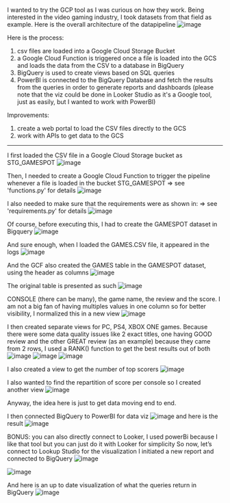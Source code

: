 I wanted to try the GCP tool as I was curious on how they work. Being interested in the video gaming industry, I took datasets from that field as example.
Here is the overall architecture of the datapipeline
![image](https://github.com/valentinjoseph/gamespot/assets/96952537/ffd4b766-cf86-4ad6-9f3e-97281c41b5b3)


Here is the process:
1. csv files are loaded into a Google Cloud Storage Bucket
2. a Google Cloud Function is triggered once a file is loaded into the GCS and loads the data from the CSV to a database in BigQuery
3. BigQuery is used to create views based on SQL queries
4. PowerBI is connected to the BigQuery Database and fetch the results from the queries in order to generate reports and dashboards
   (please note that the viz could be done in Looker Studio as it's a Google tool, just as easily, but I wanted to work with PowerBI)

Improvements:
1. create a web portal to load the CSV files directly to the GCS
2. work with APIs to get data to the GCS

----------------------------------------------------------------------------------------------------------------

I first loaded the CSV file in a Google Cloud Storage bucket as STG_GAMESPOT
 ![image](https://github.com/valentinjoseph/gamespot/assets/96952537/8d31c3c5-f93a-4320-8e6e-21bc478eeab3)

Then, I needed to create a Google Cloud Function to trigger the pipeline whenever a file is loaded in the bucket STG_GAMESPOT
=> see 'functions.py' for details
![image](https://github.com/valentinjoseph/gamespot/assets/96952537/0202f5bb-1ff9-4f7c-ba5a-79b3d2f17c13)

I also needed to make sure that the requirements were as shown in:
=> see 'requirements.py' for details
![image](https://github.com/valentinjoseph/gamespot/assets/96952537/84e3f553-fbb6-4616-b7ca-f1caf7944e17)

Of course, before executing this, I had to create the GAMESPOT dataset in Bigquery
 ![image](https://github.com/valentinjoseph/gamespot/assets/96952537/24cbf9b9-058e-451b-917f-689aa7810601)

And sure enough, when I loaded the GAMES.CSV file, it appeared in the logs 
 ![image](https://github.com/valentinjoseph/gamespot/assets/96952537/47c00d15-0f0d-44fe-8692-7ee556b775ad)

And the GCF also created the GAMES table in the GAMESPOT dataset, using the header as columns
 ![image](https://github.com/valentinjoseph/gamespot/assets/96952537/e95fba6e-b8cb-465f-b318-da01966112e6)



The original table is presented as such
 ![image](https://github.com/valentinjoseph/gamespot/assets/96952537/08f8583e-df37-41de-adbe-559d3894033e)

CONSOLE (there can be many), the game name, the review and the score.
I am not a big fan of having multiples values in one column so for better visibility, I normalized this in a new view
 ![image](https://github.com/valentinjoseph/gamespot/assets/96952537/2346e67b-577c-4ebc-85dd-7e24761a5f87)

I then created separate views for PC, PS4, XBOX ONE games. Because there were some data quality issues like 2 exact titles, one having GOOD review and the other GREAT review (as an example) because they came from 2 rows, I used a RANK() function to get the best results out of both
![image](https://github.com/valentinjoseph/gamespot/assets/96952537/3900ee08-697c-41e1-adc9-f97885177a9f)
![image](https://github.com/valentinjoseph/gamespot/assets/96952537/d8115d20-18a4-49bd-966f-04a79849aca3)
![image](https://github.com/valentinjoseph/gamespot/assets/96952537/22999c32-3097-4eac-a3f3-bc9543f5aa0a)

I also created a view to get the number of top scorers
 ![image](https://github.com/valentinjoseph/gamespot/assets/96952537/cc94ee42-4c48-4e21-bed5-107d2073c0ac)

I also wanted to find the repartition of score per console so I created another view
 ![image](https://github.com/valentinjoseph/gamespot/assets/96952537/f5766c24-064c-4908-94fd-555e857e937d)


Anyway, the idea here is just to get data moving end to end.

I then connected BigQuery to PowerBI for data viz
 ![image](https://github.com/valentinjoseph/gamespot/assets/96952537/26ee6c8b-d87a-417d-b30e-9a571d5c0a0c)
 and here is the result
 ![image](https://github.com/valentinjoseph/gamespot/assets/96952537/baa815a5-05d6-440a-be8c-2c5f807b110a)




BONUS: you can also directly connect to Looker, I used powerBi because I like that tool but you can just do it with Looker for simplicity
So now, let’s connect to Lookup Studio for the visualization
I initiated a new report and connected to BigQuery
![image](https://github.com/valentinjoseph/gamespot/assets/96952537/0283dd24-74cb-48fd-914f-c7533c36797d)

![image](https://github.com/valentinjoseph/gamespot/assets/96952537/6b2ed329-dff9-4109-8a23-e46047f4f50a)

 
And here is an up to date visualization of what the queries return in BigQuery
 ![image](https://github.com/valentinjoseph/gamespot/assets/96952537/962924c7-0517-4bf8-91fe-f121b320c1fd)


